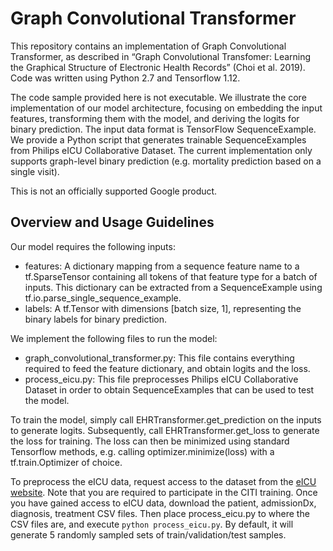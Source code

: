 # Graph Convolutional Transformer

This repository contains an implementation of Graph Convolutional Transformer, as described in “Graph Convolutional Transfomer: Learning the Graphical Structure of Electronic Health Records” (Choi et al. 2019). Code was written using Python 2.7 and Tensorflow 1.12.

The code sample provided here is not executable. We illustrate the core implementation of our model architecture, focusing on embedding the input features, transforming them with the model, and deriving the logits for binary prediction. The input data format is TensorFlow SequenceExample. We provide a Python script that generates trainable SequenceExamples from Philips eICU Collaborative Dataset. The current implementation only supports graph-level binary prediction (e.g. mortality prediction based on a single visit).

This is not an officially supported Google product.

## Overview and Usage Guidelines

Our model requires the following inputs:
- features: A dictionary mapping from a sequence feature name to a tf.SparseTensor containing all tokens of that feature type for a batch of inputs. This dictionary can be extracted from a SequenceExample using tf.io.parse_single_sequence_example.
- labels: A tf.Tensor with dimensions [batch size, 1], representing the binary labels for binary prediction.

We implement the following files to run the model:
- graph_convolutional_transformer.py: This file contains everything required to feed the feature dictionary, and obtain logits and the loss.
- process_eicu.py: This file preprocesses Philips eICU Collaborative Dataset in order to obtain SequenceExamples that can be used to test the model.

To train the model, simply call EHRTransformer.get_prediction on the inputs to generate logits. Subsequently, call EHRTransformer.get_loss to generate the loss for training. The loss can then be minimized using standard Tensorflow methods, e.g. calling optimizer.minimize(loss) with a tf.train.Optimizer of choice.

To preprocess the eICU data, request access to the dataset from the [eICU website](https://eicu-crd.mit.edu/gettingstarted/access/). Note that you are required to participate in the CITI training. Once you have gained access to eICU data, download the patient, admissionDx, diagnosis, treatment CSV files. Then place process_eicu.py to where the CSV files are, and execute `python process_eicu.py`. By default, it will generate 5 randomly sampled sets of train/validation/test samples.
